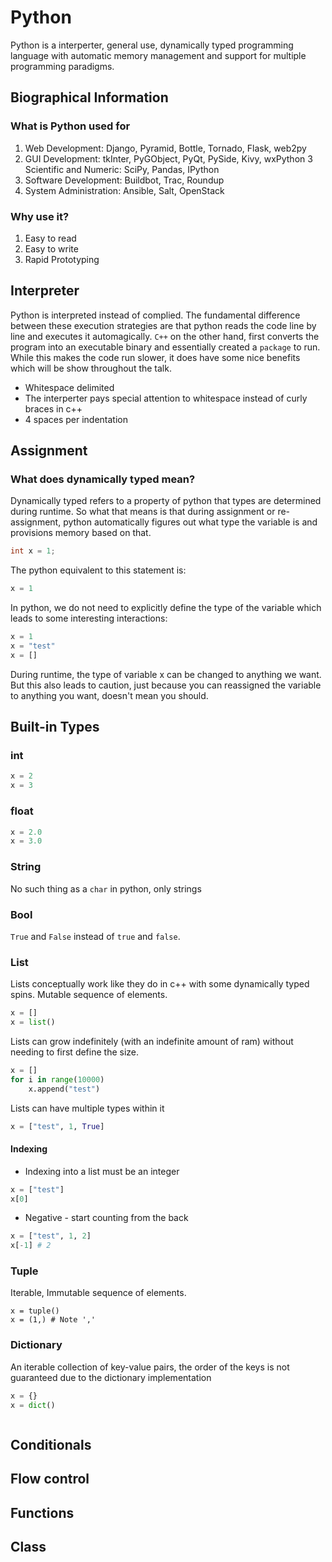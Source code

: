 # Python
Python is a interperter, general use, dynamically typed programming language
with automatic memory management and support for multiple programming
paradigms.

## Biographical Information
### What is Python used for
1. Web Development: Django, Pyramid, Bottle, Tornado, Flask, web2py
2. GUI Development: tkInter, PyGObject, PyQt, PySide, Kivy, wxPython
3  Scientific and Numeric: SciPy, Pandas, IPython
4. Software Development: Buildbot, Trac, Roundup
5. System Administration: Ansible, Salt, OpenStack

### Why use it?
1. Easy to read
2. Easy to write
3. Rapid Prototyping

## Interpreter
Python is interpreted instead of complied. The fundamental difference between
these execution strategies are that python reads the code line by line and
executes it automagically. `C++` on the other hand, first converts the program
into an executable binary and essentially created a `package` to run. While
this makes the code run slower, it does have some nice benefits which will be
show throughout the talk.

+ Whitespace delimited
+ The interperter pays special attention to whitespace instead of curly braces
  in c++
+ 4 spaces per indentation


## Assignment
### What does dynamically typed mean?
Dynamically typed refers to a property of python that types are determined
during runtime. So what that means is that during assignment or re-assignment,
python automatically figures out what type the variable is and provisions
memory based on that.
```c
int x = 1;
```
The python equivalent to this statement is:
```python
x = 1
```
In python, we do not need to explicitly define the type of the variable which
leads to some interesting interactions:
```python
x = 1
x = "test"
x = []
```
During runtime, the type of variable x can be changed to anything we want.
But this also leads to caution, just because you can reassigned the variable to
anything you want, doesn't mean you should.
## Built-in Types
### int
```python
x = 2
x = 3
```

### float
```python
x = 2.0
x = 3.0
```

### String
No such thing as a `char` in python, only strings

### Bool
`True` and `False` instead of `true` and `false`.

### List
Lists conceptually work like they do in c++ with some dynamically typed spins. 
Mutable sequence of elements.
```python
x = []
x = list()
```
Lists can grow indefinitely (with an indefinite amount of ram) without needing
to first define the size.
```python
x = []
for i in range(10000)
    x.append("test")
```

Lists can have multiple types within it
```python
x = ["test", 1, True]
```
#### Indexing
+ Indexing into a list must be an integer
```python
x = ["test"]
x[0]
```
+ Negative - start counting from the back
```python
x = ["test", 1, 2]
x[-1] # 2
```

### Tuple
Iterable, Immutable sequence of elements.
```
x = tuple()
x = (1,) # Note ','
```

### Dictionary
An iterable collection of key-value pairs, the order of the keys is not
guaranteed due to the dictionary implementation
```python
x = {}
x = dict()
```

```python
```
### 
## Conditionals

## Flow control
## Functions
## Class
